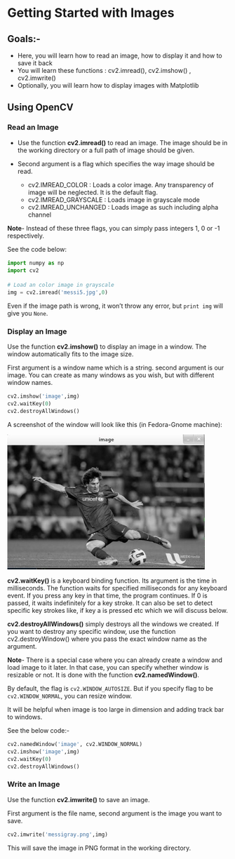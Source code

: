 # Getting Started with Images

## Goals:- 

   * Here, you will learn how to read an image, how to display it and how to save it back
   * You will learn these functions : cv2.imread(), cv2.imshow() , cv2.imwrite()
   * Optionally, you will learn how to display images with Matplotlib


## Using OpenCV

### Read an Image


* Use the function __cv2.imread()__ to read an image. The image should be in the working directory or a full path of image should be given.


* Second argument is a flag which specifies the way image should be read.

    * cv2.IMREAD_COLOR : Loads a color image. Any transparency of image will be neglected. It is the default flag.
    * cv2.IMREAD_GRAYSCALE : Loads image in grayscale mode
    * cv2.IMREAD_UNCHANGED : Loads image as such including alpha channel

**Note**-  Instead of these three flags, you can simply pass integers 1, 0 or -1 respectively.


See the code below:

```python
import numpy as np
import cv2

# Load an color image in grayscale
img = cv2.imread('messi5.jpg',0)
```

Even if the image path is wrong, it won’t throw any error, but `print img` will give you `None`.


### Display an Image

Use the function **cv2.imshow()** to display an image in a window. The window automatically fits to the image size.

First argument is a window name which is a string. second argument is our image. You can create as many windows as you wish, but with different window names.

```python
cv2.imshow('image',img)
cv2.waitKey(0)
cv2.destroyAllWindows()
```

A screenshot of the window will look like this (in Fedora-Gnome machine):


![Image](Images/opencv_screenshot.jpg)

**cv2.waitKey()** is a keyboard binding function. Its argument is the time in milliseconds. The function waits for specified milliseconds for any keyboard event. If you press any key in that time, the program continues. If 0 is passed, it waits indefinitely for a key stroke. It can also be set to detect specific key strokes like, if key a is pressed etc which we will discuss below.

**cv2.destroyAllWindows()** simply destroys all the windows we created. If you want to destroy any specific window, use the function cv2.destroyWindow() where you pass the exact window name as the argument.


**Note**- There is a special case where you can already create a window and load image to it later. In that case, you can specify whether window is resizable or not. It is done with the function    **cv2.namedWindow()**. 

By default, the flag is `cv2.WINDOW_AUTOSIZE`. But if you specify flag to be `cv2.WINDOW_NORMAL`, you can resize window. 

It will be helpful when image is too large in dimension and adding track bar to windows.

See the below code:- 

```python
cv2.namedWindow('image', cv2.WINDOW_NORMAL)
cv2.imshow('image',img)
cv2.waitKey(0)
cv2.destroyAllWindows()
```


### Write an Image


Use the function **cv2.imwrite()** to save an image.

First argument is the file name, second argument is the image you want to save.

```python
cv2.imwrite('messigray.png',img)
```

This will save the image in PNG format in the working directory.



